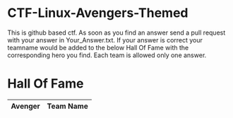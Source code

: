 # CTF-Linux-Avengers-Themed

This is github based ctf. As soon as you find an answer send a pull request with your answer in Your_Answer.txt. 
If your answer is correct your teamname would be added to the below Hall Of Fame with the corresponding hero you find. 
Each team is allowed only one answer. 

# Hall Of Fame

| Avenger | Team Name |
| ------- | --------- |